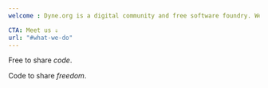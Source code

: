 ```yaml
---
welcome : Dyne.org is a digital community and free software foundry. We share tools, practices and narratives that empower artists, creatives and citizens in the digital age.

CTA: Meet us ⇓
url: "#what-we-do"
---
```


Free to share *code*.

Code to share *freedom*.